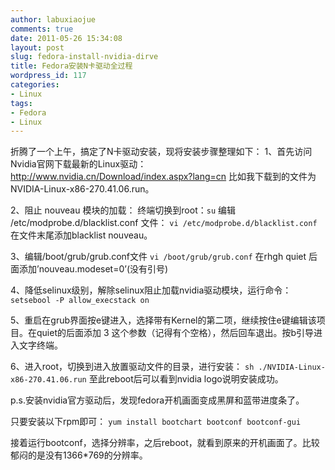```yaml
---
author: labuxiaojue
comments: true
date: 2011-05-26 15:34:08
layout: post
slug: fedora-install-nvidia-dirve
title: Fedora安装N卡驱动全过程
wordpress_id: 117
categories:
- Linux
tags:
- Fedora
- Linux
---
```


折腾了一个上午，搞定了N卡驱动安装，现将安装步骤整理如下：
1、首先访问Nvidia官网下载最新的Linux驱动：http://www.nvidia.cn/Download/index.aspx?lang=cn
比如我下载到的文件为NVIDIA-Linux-x86-270.41.06.run。

2、阻止 nouveau 模块的加载：
终端切换到root：`su`
编辑 /etc/modprobe.d/blacklist.conf 文件：
`vi /etc/modprobe.d/blacklist.conf `
在文件末尾添加blacklist nouveau。

3、编辑/boot/grub/grub.conf文件
`vi /boot/grub/grub.conf`
在rhgh quiet 后面添加’nouveau.modeset=0’(没有引号)

4、降低selinux级别，解除selinux阻止加载nvidia驱动模块，运行命令：
`setsebool -P allow_execstack on`

5、重启在grub界面按e键进入，选择带有Kernel的第二项，继续按住e键编辑该项目。在quiet的后面添加 3 这个参数（记得有个空格），然后回车退出。按b引导进入文字终端。

6、进入root，切换到进入放置驱动文件的目录，进行安装：
`sh ./NVIDIA-Linux-x86-270.41.06.run`
至此reboot后可以看到nvidia logo说明安装成功。

p.s.安装nvidia官方驱动后，发现fedora开机画面变成黑屏和蓝带进度条了。

只要安装以下rpm即可：
`yum install bootchart bootconf bootconf-gui`

接着运行bootconf，选择分辨率，之后reboot，就看到原来的开机画面了。比较郁闷的是没有1366*769的分辨率。
